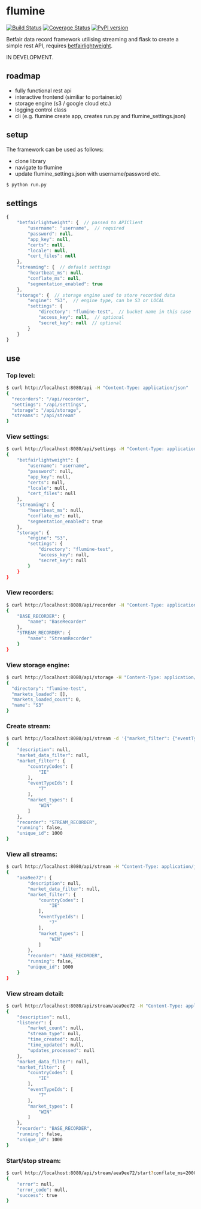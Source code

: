 # flumine

[![Build Status](https://travis-ci.org/liampauling/flumine.svg?branch=master)](https://travis-ci.org/liampauling/flumine) [![Coverage Status](https://coveralls.io/repos/github/liampauling/flumine/badge.svg?branch=master)](https://coveralls.io/github/liampauling/flumine?branch=master) [![PyPI version](https://badge.fury.io/py/flumine.svg)](https://pypi.python.org/pypi/flumine)


Betfair data record framework utilising streaming and flask to create a simple rest API, requires [betfairlightweight](https://github.com/liampauling/betfairlightweight).

IN DEVELOPMENT.

## roadmap

- fully functional rest api
- interactive frontend (similiar to portainer.io)
- storage engine (s3 / google cloud etc.)
- logging control class
- cli (e.g. flumine create app, creates run.py and flumine_settings.json)

## setup

The framework can be used as follows:

- clone library
- navigate to flumine
- update flumine_settings.json with username/password etc.

```bash
$ python run.py
```

## settings
```javascript
{
    "betfairlightweight": {  // passed to APIClient
        "username": "username",  // required
        "password": null,
        "app_key": null,
        "certs": null,
        "locale": null,
        "cert_files": null
    },
    "streaming": {  // default settings
        "heartbeat_ms": null,
        "conflate_ms": null,
        "segmentation_enabled": true
    },
    "storage": {  // storage engine used to store recorded data
        "engine": "S3",  // engine type, can be S3 or LOCAL
        "settings": {
            "directory": "flumine-test",  // bucket name in this case
            "access_key": null,  // optional
            "secret_key": null  // optional
        }
    }
}
```

## use

### Top level:
```bash
$ curl http://localhost:8080/api -H "Content-Type: application/json"
{
  "recorders": "/api/recorder",
  "settings": "/api/settings",
  "storage": "/api/storage",
  "streams": "/api/stream"
}
```

### View settings:
```bash
$ curl http://localhost:8080/api/settings -H "Content-Type: application/json"
{
    "betfairlightweight": {
        "username": "username",
        "password": null,
        "app_key": null,
        "certs": null,
        "locale": null,
        "cert_files": null
    },
    "streaming": {
        "heartbeat_ms": null,
        "conflate_ms": null,
        "segmentation_enabled": true
    },
    "storage": {
        "engine": "S3",
        "settings": {
            "directory": "flumine-test",
            "access_key": null,
            "secret_key": null
        }
    }
}
```

### View recorders:
```bash
$ curl http://localhost:8080/api/recorder -H "Content-Type: application/json"
{
    "BASE_RECORDER": {
        "name": "BaseRecorder"
    },
    "STREAM_RECORDER": {
        "name": "StreamRecorder"
    }
}
```

### View storage engine:
```bash
$ curl http://localhost:8080/api/storage -H "Content-Type: application/json"
{
  "directory": "flumine-test",
  "markets_loaded": [],
  "markets_loaded_count": 0,
  "name": "S3"
}
```

### Create stream:
```bash
$ curl http://localhost:8080/api/stream -d '{"market_filter": {"eventTypeIds":["7"], "countryCodes":["IE"], "market_types":["WIN"]}, "recorder": "STREAM_RECORDER"}' -X POST -v -H "Content-Type: application/json"
{
    "description": null,
    "market_data_filter": null,
    "market_filter": {
        "countryCodes": [
            "IE"
        ],
        "eventTypeIds": [
            "7"
        ],
        "market_types": [
            "WIN"
        ]
    },
    "recorder": "STREAM_RECORDER",
    "running": false,
    "unique_id": 1000
}
```

### View all streams:
```bash
$ curl http://localhost:8080/api/stream -H "Content-Type: application/json"
{
    "aea9ee72": {
        "description": null,
        "market_data_filter": null,
        "market_filter": {
            "countryCodes": [
                "IE"
            ],
            "eventTypeIds": [
                "7"
            ],
            "market_types": [
                "WIN"
            ]
        },
        "recorder": "BASE_RECORDER",
        "running": false,
        "unique_id": 1000
    }
}
```

### View stream detail:
```bash
$ curl http://localhost:8080/api/stream/aea9ee72 -H "Content-Type: application/json"
{
    "description": null,
    "listener": {
        "market_count": null,
        "stream_type": null,
        "time_created": null,
        "time_updated": null,
        "updates_processed": null
    },
    "market_data_filter": null,
    "market_filter": {
        "countryCodes": [
            "IE"
        ],
        "eventTypeIds": [
            "7"
        ],
        "market_types": [
            "WIN"
        ]
    },
    "recorder": "BASE_RECORDER",
    "running": false,
    "unique_id": 1000
}
```

### Start/stop stream:
```bash
$ curl http://localhost:8080/api/stream/aea9ee72/start?conflate_ms=2000 -H "Content-Type: application/json"
{
    "error": null,
    "error_code": null,
    "success": true
}
```

